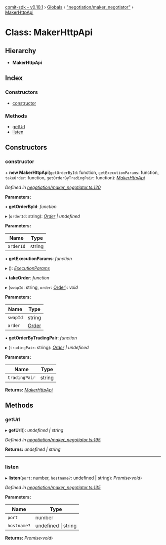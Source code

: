 [comit-sdk - v0.10.1](../README.md) › [Globals](../globals.md) › ["negotiation/maker_negotiator"](../modules/_negotiation_maker_negotiator_.md) › [MakerHttpApi](_negotiation_maker_negotiator_.makerhttpapi.md)

# Class: MakerHttpApi

## Hierarchy

* **MakerHttpApi**

## Index

### Constructors

* [constructor](_negotiation_maker_negotiator_.makerhttpapi.md#constructor)

### Methods

* [getUrl](_negotiation_maker_negotiator_.makerhttpapi.md#geturl)
* [listen](_negotiation_maker_negotiator_.makerhttpapi.md#listen)

## Constructors

###  constructor

\+ **new MakerHttpApi**(`getOrderById`: function, `getExecutionParams`: function, `takeOrder`: function, `getOrderByTradingPair`: function): *[MakerHttpApi](_negotiation_maker_negotiator_.makerhttpapi.md)*

*Defined in [negotiation/maker_negotiator.ts:120](https://github.com/comit-network/comit-js-sdk/blob/68ef370/src/negotiation/maker_negotiator.ts#L120)*

**Parameters:**

▪ **getOrderById**: *function*

▸ (`orderId`: string): *[Order](../interfaces/_negotiation_order_.order.md) | undefined*

**Parameters:**

Name | Type |
------ | ------ |
`orderId` | string |

▪ **getExecutionParams**: *function*

▸ (): *[ExecutionParams](../interfaces/_negotiation_execution_params_.executionparams.md)*

▪ **takeOrder**: *function*

▸ (`swapId`: string, `order`: [Order](../interfaces/_negotiation_order_.order.md)): *void*

**Parameters:**

Name | Type |
------ | ------ |
`swapId` | string |
`order` | [Order](../interfaces/_negotiation_order_.order.md) |

▪ **getOrderByTradingPair**: *function*

▸ (`tradingPair`: string): *[Order](../interfaces/_negotiation_order_.order.md) | undefined*

**Parameters:**

Name | Type |
------ | ------ |
`tradingPair` | string |

**Returns:** *[MakerHttpApi](_negotiation_maker_negotiator_.makerhttpapi.md)*

## Methods

###  getUrl

▸ **getUrl**(): *undefined | string*

*Defined in [negotiation/maker_negotiator.ts:195](https://github.com/comit-network/comit-js-sdk/blob/68ef370/src/negotiation/maker_negotiator.ts#L195)*

**Returns:** *undefined | string*

___

###  listen

▸ **listen**(`port`: number, `hostname?`: undefined | string): *Promise‹void›*

*Defined in [negotiation/maker_negotiator.ts:135](https://github.com/comit-network/comit-js-sdk/blob/68ef370/src/negotiation/maker_negotiator.ts#L135)*

**Parameters:**

Name | Type |
------ | ------ |
`port` | number |
`hostname?` | undefined &#124; string |

**Returns:** *Promise‹void›*
